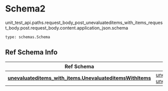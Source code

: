 # Schema2
unit_test_api.paths.request_body_post_unevaluateditems_with_items_request_body.post.request_body.content.application_json.schema
```
type: schemas.Schema
```

## Ref Schema Info
Ref Schema | Input Type | Output Type
---------- | ---------- | -----------
[**unevaluateditems_with_items.UnevaluateditemsWithItems**](../../../../../../components/schema/unevaluateditems_with_items.md) | [unevaluateditems_with_items.UnevaluateditemsWithItemsTupleInput](../../../../../../components/schema/unevaluateditems_with_items.md#unevaluateditemswithitemstupleinput), [unevaluateditems_with_items.UnevaluateditemsWithItemsTuple](../../../../../../components/schema/unevaluateditems_with_items.md#unevaluateditemswithitemstuple) | [unevaluateditems_with_items.UnevaluateditemsWithItemsTuple](../../../../../../components/schema/unevaluateditems_with_items.md#unevaluateditemswithitemstuple)
